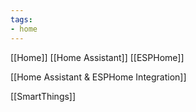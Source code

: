```yaml
---
tags: 
- home
---
```


[[Home]]  [[Home Assistant]]  [[ESPHome]]

[[Home Assistant & ESPHome Integration]]

[[SmartThings]]
